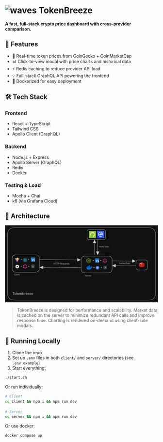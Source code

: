 # ![waves](https://tokenbreeze.vercel.app/waves.svg) TokenBreeze

<p align="start"><b>A fast, full-stack crypto price dashboard with cross-provider comparison.</b></p>

## 🧩 Features

- 🔄 Real-time token prices from CoinGecko + CoinMarketCap
- 📊 Click-to-view modal with price charts and historical data
- ⚡ Redis caching to reduce provider API load
- 💡 Full-stack GraphQL API powering the frontend
- 🚀 Dockerized for easy deployment

## 🛠 Tech Stack

### Frontend

- React + TypeScript
- Tailwind CSS
- Apollo Client (GraphQL)

### Backend

- Node.js + Express
- Apollo Server (GraphQL)
- Redis
- Docker

### Testing & Load

- Mocha + Chai
- k6 (via Grafana Cloud)

## 🧱 Architecture

![TokenBreeze Architecture](./client/public/tokenbreeze_arch.png)

> TokenBreeze is designed for performance and scalability. Market data is cached on the server to minimize redundant API calls and improve response time. Charting is rendered on-demand using client-side modals.

## 🚀 Running Locally

1. Clone the repo
2. Set up `.env` files in both `client/` and `server/` directories (see `.env.example`)
3. Start everything:

```bash
./start.sh
```

Or run individually:

```bash
# Client
cd client && npm i && npm run dev

# Server
cd server && npm i && npm run dev
```

Or use docker:

```bash
docker compose up
```
